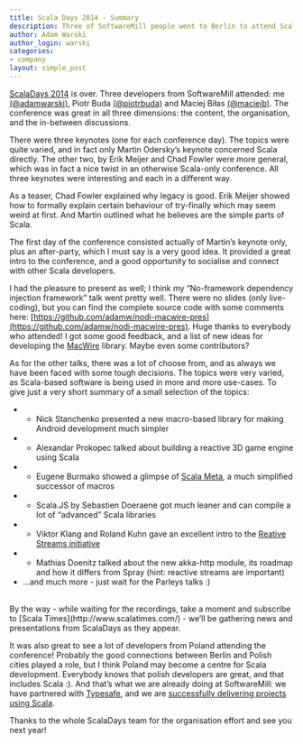 ```yaml
---
title: Scala Days 2014 - Summary
description: Three of SoftwareMill people went to Berlin to attend Scala Days 2014 - here's their story.
author: Adam Warski
author_login: warski
categories:
- company
layout: simple_post
---
```



[ScalaDays 2014](http://scaladays.org/) is over. Three developers from SoftwareMill attended: me [(@adamwarski)](http://twitter.com/adamwarski), Piotr Buda [(@piotrbuda)](https://twitter.com/piotrbuda) and Maciej Biłas [(@maciejb)](https://twitter.com/maciejb). The conference was great in all three dimensions: the content, the organisation, and the in-between discussions.

There were three keynotes (one for each conference day). The topics were quite varied, and in fact only Martin Odersky’s keynote concerned Scala directly. The other two, by Erik Meijer and Chad Fowler were more general, which was in fact a nice twist in an otherwise Scala-only conference. All three keynotes were interesting and each in a different way. 

As a teaser, Chad Fowler explained why legacy is  good. Erik Meijer showed how to formally explain certain behaviour of try-finally which may seem weird at first. And Martin outlined what he believes are the simple parts of Scala.

The first day of the conference consisted actually of Martin’s keynote only, plus an after-party, which I must say is a very good idea. It provided a great intro to the conference, and a good opportunity to socialise and connect with other Scala developers.

I had the pleasure to present as well; I think my “No-framework dependency injection framework” talk went pretty well. There were no slides (only live-coding), but you can find the complete source code with some comments here: [https://github.com/adamw/nodi-macwire-pres](https://github.com/adamw/nodi-macwire-pres). Huge thanks to everybody who attended! I got some good feedback, and a list of new ideas for developing the [MacWire](https://github.com/adamw/macwire) library. Maybe even some contributors?

As for the other talks, there was a lot of choose from, and as always we have been faced with some tough decisions. The topics were very varied, as Scala-based software is being used in more and more use-cases. To give just a very short summary of a small selection of the topics:

* - Nick Stanchenko presented a new macro-based library for making Android development much simpler
* - Alexandar Prokopec talked about building a reactive 3D game engine using Scala
* - Eugene Burmako showed a glimpse of [Scala Meta](http://scalameta.org/), a much simplified successor of macros
* - Scala.JS by Sebastien Doeraene got much leaner and can compile a lot of “advanced” Scala libraries
* - Viktor Klang and Roland Kuhn gave an excellent intro to the [Reative Streams initiative](http://reactive-streams.org)
* - Mathias Doenitz talked about the new akka-http module, its roadmap and how it differs from Spray (hint: reactive streams are important)
* …and much more - just wait for the Parleys talks :)


<br />
By the way - while waiting for the recordings, take a moment and subscribe to [Scala Times](http://www.scalatimes.com/) - we’ll be gathering news and presentations from ScalaDays as they appear.


It was also great to see a lot of developers from Poland attending the conference! Probably the good connections between Berlin and Polish cities played a role, but I think Poland may become a centre for Scala development. Everybody knows that polish developers are great, and that includes Scala :). And that’s what we are already doing at SoftwareMill: we have partnered with [Typesafe](http://typesafe.com/), and we are [successfully delivering projects using Scala](https://softwaremill.com/portfolio/).  

Thanks to the whole ScalaDays team for the organisation effort and see you next year!